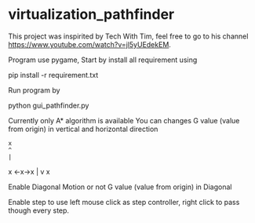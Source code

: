 # virtualization_pathfinder
This project was inspirited by Tech With Tim, feel free to go to his channel https://www.youtube.com/watch?v=jl5yUEdekEM.

Program use pygame,
Start by install all requirement using 

pip install -r requirement.txt

Run program by

python gui_pathfinder.py

Currently only A* algorithm is available
You can changes G value (value from origin) in vertical and horizontal direction

    x
    ^
    |
x <-x->x
    |
    v
    x

Enable Diagonal Motion or not
G value (value from origin) in Diagonal

Enable step to use left mouse click as step controller, right click to pass though every step.
